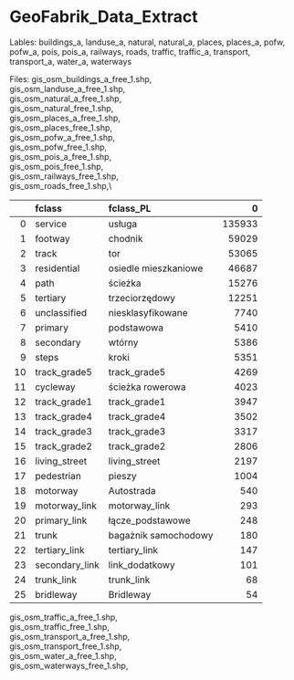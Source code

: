 # GeoFabrik_Data_Extract

Lables:
buildings_a, landuse_a, natural, natural_a, places, places_a, pofw, pofw_a, pois, pois_a, railways, roads, traffic, traffic_a, transport, transport_a, water_a, waterways

Files:
gis_osm_buildings_a_free_1.shp, \
gis_osm_landuse_a_free_1.shp,\
gis_osm_natural_a_free_1.shp,\
gis_osm_natural_free_1.shp,\
gis_osm_places_a_free_1.shp,\
gis_osm_places_free_1.shp,\
gis_osm_pofw_a_free_1.shp,\
gis_osm_pofw_free_1.shp,\
gis_osm_pois_a_free_1.shp,\
gis_osm_pois_free_1.shp,\
gis_osm_railways_free_1.shp,\
gis_osm_roads_free_1.shp,\

|    | fclass         | fclass_PL            |      0 |
|---:|:---------------|:---------------------|-------:|
|  0 | service        | usługa               | 135933 |
|  1 | footway        | chodnik              |  59029 |
|  2 | track          | tor                  |  53065 |
|  3 | residential    | osiedle mieszkaniowe |  46687 |
|  4 | path           | ścieżka              |  15276 |
|  5 | tertiary       | trzeciorzędowy       |  12251 |
|  6 | unclassified   | niesklasyfikowane    |   7740 |
|  7 | primary        | podstawowa           |   5410 |
|  8 | secondary      | wtórny               |   5386 |
|  9 | steps          | kroki                |   5351 |
| 10 | track_grade5   | track_grade5         |   4269 |
| 11 | cycleway       | ścieżka rowerowa     |   4023 |
| 12 | track_grade1   | track_grade1         |   3947 |
| 13 | track_grade4   | track_grade4         |   3502 |
| 14 | track_grade3   | track_grade3         |   3317 |
| 15 | track_grade2   | track_grade2         |   2806 |
| 16 | living_street  | living_street        |   2197 |
| 17 | pedestrian     | pieszy               |   1004 |
| 18 | motorway       | Autostrada           |    540 |
| 19 | motorway_link  | motorway_link        |    293 |
| 20 | primary_link   | łącze_podstawowe     |    248 |
| 21 | trunk          | bagażnik samochodowy |    180 |
| 22 | tertiary_link  | tertiary_link        |    147 |
| 23 | secondary_link | link_dodatkowy       |    101 |
| 24 | trunk_link     | trunk_link           |     68 |
| 25 | bridleway      | Bridleway            |     54 |



gis_osm_traffic_a_free_1.shp,\
gis_osm_traffic_free_1.shp,\
gis_osm_transport_a_free_1.shp,\
gis_osm_transport_free_1.shp,\
gis_osm_water_a_free_1.shp,\
gis_osm_waterways_free_1.shp,
